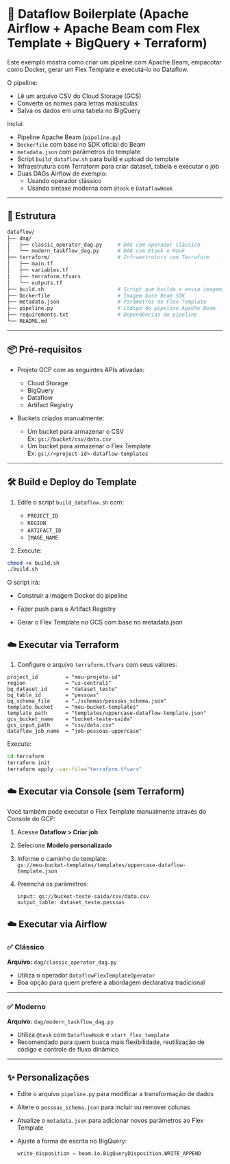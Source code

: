 # 🚀 Dataflow Boilerplate (Apache Airflow + Apache Beam com Flex Template + BigQuery + Terraform)

Este exemplo mostra como criar um pipeline com Apache Beam, empacotar como Docker, gerar um Flex Template e executá-lo no Dataflow.  

O pipeline:
- Lê um arquivo CSV do Cloud Storage (GCS)
- Converte os nomes para letras maiúsculas
- Salva os dados em uma tabela no BigQuery

Inclui:

- Pipeline Apache Beam (`pipeline.py`)
- `Dockerfile` com base no SDK oficial do Beam
- `metadata.json` com parâmetros do template
- Script `build_dataflow.sh` para build e upload do template
- Infraestrutura com Terraform para criar dataset, tabela e executar o job
- Duas DAGs Airflow de exemplo:
  - Usando operador clássico
  - Usando sintaxe moderna com `@task` e `DataflowHook`

---

## 📁 Estrutura

```bash
dataflow/
├── dag/
│   ├── classic_operator_dag.py     # DAG com operador clássico
│   └── modern_taskflow_dag.py      # DAG com @task e Hook
├── terraform/                      # Infraestrutura com Terraform
│   ├── main.tf
│   ├── variables.tf
│   ├── terraform.tfvars
│   └── outputs.tf
├── build.sh                        # Script que builda e envia imagem/template
├── Dockerfile                      # Imagem base Beam SDK
├── metadata.json                   # Parâmetros do Flex Template
├── pipeline.py                     # Código do pipeline Apache Beam
├── requirements.txt                # Dependências do pipeline
└── README.md
```

---

## 📦 Pré-requisitos

- Projeto GCP com as seguintes APIs ativadas:
  - Cloud Storage
  - BigQuery
  - Dataflow
  - Artifact Registry

- Buckets criados manualmente:
  - Um bucket para armazenar o CSV  
    Ex: `gs://bucket/csv/data.csv`
  - Um bucket para armazenar o Flex Template  
    Ex: `gs://<project-id>-dataflow-templates`

---

## 🛠️ Build e Deploy do Template

1. Edite o script `build_dataflow.sh` com:
   - `PROJECT_ID`
   - `REGION`
   - `ARTIFACT_ID`
   - `IMAGE_NAME`

2. Execute:

```bash
chmod +x build.sh
./build.sh

```
O script irá:

 - Construir a imagem Docker do pipeline

 - Fazer push para o Artifact Registry

 - Gerar o Flex Template no GCS com base no metadata.json

## ☁️ Executar via Terraform

1. Configure o arquivo `terraform.tfvars` com seus valores:

```hcl
project_id         = "meu-projeto-id"
region             = "us-central1"
bq_dataset_id      = "dataset_teste"
bq_table_id        = "pessoas"
bq_schema_file     = "./schemas/pessoas_schema.json"
template_bucket    = "meu-bucket-templates"
template_path      = "templates/uppercase-dataflow-template.json"
gcs_bucket_name    = "bucket-teste-saida"
gcs_input_path     = "csv/data.csv"
dataflow_job_name  = "job-pessoas-uppercase"
```
Execute:

```bash
cd terraform
terraform init
terraform apply -var-file="terraform.tfvars"
```

## ☁️ Executar via Console (sem Terraform)

Você também pode executar o Flex Template manualmente através do Console do GCP:

1. Acesse **Dataflow > Criar job**
2. Selecione **Modelo personalizado**
3. Informe o caminho do template:  
   `gs://meu-bucket-templates/templates/uppercase-dataflow-template.json`
4. Preencha os parâmetros:

   ```text
   input: gs://bucket-teste-saida/csv/data.csv
   output_table: dataset_teste.pessoas
   ```

## ☁️ Executar via Airflow

### ✅ Clássico

**Arquivo:** `dag/classic_operator_dag.py`

- Utiliza o operador `DataflowFlexTemplateOperator`
- Boa opção para quem prefere a abordagem declarativa tradicional

---

### ✅ Moderno

**Arquivo:** `dag/modern_taskflow_dag.py`

- Utiliza `@task` com `DataflowHook` e `start_flex_template`
- Recomendado para quem busca mais flexibilidade, reutilização de código e controle de fluxo dinâmico

---

## ✨ Personalizações

- Edite o arquivo `pipeline.py` para modificar a transformação de dados
- Altere o `pessoas_schema.json` para incluir ou remover colunas
- Atualize o `metadata.json` para adicionar novos parâmetros ao Flex Template
- Ajuste a forma de escrita no BigQuery:

  ```python
  write_disposition = beam.io.BigQueryDisposition.WRITE_APPEND
  ```
